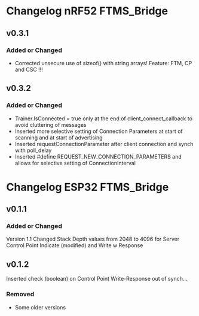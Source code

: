 # Changelog nRF52 FTMS_Bridge

## v0.3.1

### Added or Changed
- Corrected unsecure use of sizeof() with string arrays! Feature: FTM, CP and CSC !!!

## v0.3.2

### Added or Changed
- Trainer.IsConnected = true only at the end of client_connect_callback to avoid cluttering of messages
- Inserted more selective setting of Connection Parameters at start of scanning and at start of advertising
- Inserted requestConnectionParameter after client connection and synch with poll_delay
- Inserted #define REQUEST_NEW_CONNECTION_PARAMETERS and allows for selective setting of ConnectionInterval

# Changelog ESP32 FTMS_Bridge

## v0.1.1

### Added or Changed
Version 1.1
Changed Stack Depth values from 2048 to 4096 for Server Control Point Indicate (modified) and Write w Response

## v0.1.2
Inserted check (boolean) on Control Point Write-Response out of synch...

### Removed
- Some older versions
